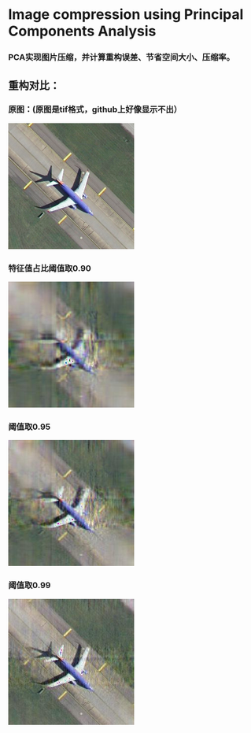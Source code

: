 # Image compression using Principal Components Analysis
### PCA实现图片压缩，并计算重构误差、节省空间大小、压缩率。

## 重构对比：
### 原图：(原图是tif格式，github上好像显示不出）
 ![image](https://raw.githubusercontent.com/jadenyin/ImageCompression/main/airplane/airplane31.tif)
### 特征值占比阈值取0.90
 ![image](https://raw.githubusercontent.com/jadenyin/ImageCompression/main/01.jpg)
### 阈值取0.95
 ![image](https://raw.githubusercontent.com/jadenyin/ImageCompression/main/02.jpg)
### 阈值取0.99
 ![image](https://raw.githubusercontent.com/jadenyin/ImageCompression/main/03.jpg)
